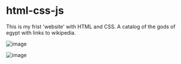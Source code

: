 # html-css-js
This is my frist 'website' with HTML and CSS. A catalog of the gods of egypt with links to wikipedia.

![image](https://github.com/JuliarrCosta/html-css-js/assets/109772763/1b71b912-adb8-4315-a85f-697d6a941e0f)

![image](https://github.com/JuliarrCosta/html-css-js/assets/109772763/8998f985-08aa-4448-9a45-5791ccdf3544)
